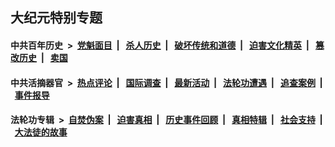 ## 大纪元特别专题

#### 中共百年历史 &nbsp;>&nbsp; [党魁面目](indexes/nf1176107/README.md?01060430) &nbsp;| &nbsp; [杀人历史](indexes/nf1176106/README.md?01060430) &nbsp;| &nbsp; [破坏传统和道德](indexes/nf1176106/README.md?01060430) &nbsp;| &nbsp; [迫害文化精英](indexes/nf1176111/README.md?01060430) &nbsp;| &nbsp; [篡改历史](indexes/nf1176115/README.md?01060430) &nbsp;| &nbsp; [卖国](indexes/nf1176117/README.md?01060430) 

#### 中共活摘器官 &nbsp;>&nbsp; [热点评论](indexes/nf5879/README.md?01060430) &nbsp;| &nbsp; [国际调查](indexes/nf5947/README.md?01060430) &nbsp;| &nbsp; [最新活动](indexes/nf5883/README.md?01060430) &nbsp;| &nbsp; [法轮功遭遇](indexes/nf5881/README.md?01060430) &nbsp;| &nbsp; [追查案例](indexes/nf5880/README.md?01060430) &nbsp;| &nbsp; [事件报导](indexes/nf5877/README.md?01060430) 

#### 法轮功专辑 &nbsp;>&nbsp; [自焚伪案](indexes/nf5562/README.md?01060430) &nbsp;| &nbsp; [迫害真相](indexes/nf4379/README.md?01060430) &nbsp;| &nbsp; [历史事件回顾](indexes/nf5793/README.md?01060430) &nbsp;| &nbsp; [真相特辑](indexes/nf4389/README.md?01060430) &nbsp;| &nbsp; [社会支持](indexes/nf4386/README.md?01060430) &nbsp;| &nbsp; [大法徒的故事](indexes/nf1147481/README.md?01060430) 


